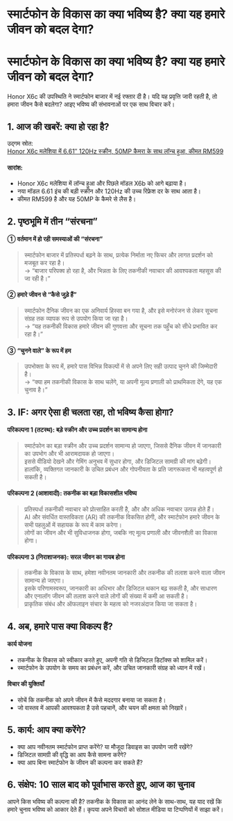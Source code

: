 # स्मार्टफोन के विकास का क्या भविष्य है? क्या यह हमारे जीवन को बदल देगा?

<h1>स्मार्टफोन के विकास का क्या भविष्य है? क्या यह हमारे जीवन को बदल देगा?</h1>
<p>Honor X6c की उपस्थिति ने स्मार्टफोन बाजार में नई रफ्तार दी है। यदि यह प्रवृत्ति जारी रहती है, तो हमारा जीवन कैसे बदलेगा? आइए भविष्य की संभावनाओं पर एक साथ विचार करें।</p>
<h2>1. आज की खबरें: क्या हो रहा है?</h2>
<p>उद्गम स्रोत:<br />
<a href="https://soyacincau.com/2025/06/15/honor-x6c-malaysia-launch-specs-price/">Honor X6c मलेशिया में 6.61″ 120Hz स्क्रीन, 50MP कैमरा के साथ लॉन्च हुआ, कीमत RM599</a></p>
<h4>सारांश:</h4>
<ul>
<li>Honor X6c मलेशिया में लॉन्च हुआ और पिछले मॉडल X6b को आगे बढ़ाया है।</li>
<li>नया मॉडल 6.61 इंच की बड़ी स्क्रीन और 120Hz की उच्च रिफ्रेश दर के साथ आता है।</li>
<li>कीमत RM599 है और यह 50MP के कैमरे से लैस है।</li>
</ul>
<h2>2. पृष्ठभूमि में तीन “संरचना”</h2>
<h4>① वर्तमान में हो रही समस्याओं की “संरचना”</h4>
<blockquote>
<p>स्मार्टफोन बाजार में प्रतिस्पर्धा बढ़ने के साथ, प्रत्येक निर्माता नए फिचर और लागत प्रदर्शन को मजबूत कर रहा है।<br />
→ &#8220;बाजार परिपक्व हो रहा है, और भिन्नता के लिए तकनीकी नवाचार की आवश्यकता महसूस की जा रही है।&#8221;</p>
</blockquote>
<h4>② हमारे जीवन से “कैसे जुड़े हैं”</h4>
<blockquote>
<p>स्मार्टफोन दैनिक जीवन का एक अनिवार्य हिस्सा बन गया है, और इसे मनोरंजन से लेकर सूचना संग्रह तक व्यापक रूप से उपयोग किया जा रहा है।<br />
→ &#8220;यह तकनीकी विकास हमारे जीवन की गुणवत्ता और सूचना तक पहुँच को सीधे प्रभावित कर रहा है।&#8221;</p>
</blockquote>
<h4>③ “चुनने वाले” के रूप में हम</h4>
<blockquote>
<p>उपभोक्ता के रूप में, हमारे पास विभिन्न विकल्पों में से अपने लिए सही उत्पाद चुनने की जिम्मेदारी है।<br />
→ &#8220;क्या हम तकनीकी विकास के साथ चलेंगे, या अपनी मूल्य प्रणाली को प्राथमिकता देंगे, यह एक चुनाव है।&#8221;</p>
</blockquote>
<h2>3. IF: अगर ऐसा ही चलता रहा, तो भविष्य कैसा होगा?</h2>
<h4>परिकल्पना 1 (तटस्थ): बड़े स्क्रीन और उच्च प्रदर्शन का सामान्य होना</h4>
<blockquote>
<p>स्मार्टफोन का बड़ा स्क्रीन और उच्च प्रदर्शन सामान्य हो जाएगा, जिससे दैनिक जीवन में जानकारी का उपभोग और भी आरामदायक हो जाएगा।<br />
इससे वीडियो देखने और गेमिंग अनुभव में सुधार होगा, और डिजिटल सामग्री की मांग बढ़ेगी।<br />
हालांकि, व्यक्तिगत जानकारी के उचित प्रबंधन और गोपनीयता के प्रति जागरूकता भी महत्वपूर्ण हो सकती है।</p>
</blockquote>
<h4>परिकल्पना 2 (आशावादी): तकनीक का बड़ा विकासशील भविष्य</h4>
<blockquote>
<p>प्रतिस्पर्धा तकनीकी नवाचार को प्रोत्साहित करती है, और और अधिक नवाचार उत्पन्न होते हैं।<br />
AI और संवर्धित वास्तविकता (AR) की तकनीक विकसित होगी, और स्मार्टफोन हमारे जीवन के सभी पहलुओं में सहायक के रूप में काम करेगा।<br />
लोगों का जीवन और भी सुविधाजनक होगा, जबकि नए मूल्य प्रणाली और जीवनशैली का विकास होगा।</p>
</blockquote>
<h4>परिकल्पना 3 (निराशाजनक): सरल जीवन का गायब होना</h4>
<blockquote>
<p>तकनीक के विकास के साथ, हमेशा नवीनतम जानकारी और तकनीक की तलाश करने वाला जीवन सामान्य हो जाएगा।<br />
इसके परिणामस्वरूप, जानकारी का अधिभार और डिजिटल थकान बढ़ सकती है, और साधारण और एनालॉग जीवन की तलाश करने वाले लोगों की संख्या में कमी आ सकती है।<br />
प्राकृतिक संबंध और ऑफलाइन संचार के महत्व को नजरअंदाज किया जा सकता है।</p>
</blockquote>
<h2>4. अब, हमारे पास क्या विकल्प हैं?</h2>
<h4>कार्य योजना</h4>
<ul>
<li>तकनीक के विकास को स्वीकार करते हुए, अपनी गति से डिजिटल डिटॉक्स को शामिल करें।</li>
<li>स्मार्टफोन के उपयोग के समय का प्रबंधन करें, और उचित जानकारी संग्रह को ध्यान में रखें।</li>
</ul>
<h4>विचार की युक्तियाँ</h4>
<ul>
<li>सोचें कि तकनीक को अपने जीवन में कैसे मददगार बनाया जा सकता है।</li>
<li>जो वास्तव में आपकी आवश्यकता है उसे पहचानें, और चयन की क्षमता को निखारें।</li>
</ul>
<h2>5. कार्य: आप क्या करेंगे?</h2>
<ul>
<li>क्या आप नवीनतम स्मार्टफोन प्राप्त करेंगे? या मौजूदा डिवाइस का उपयोग जारी रखेंगे?</li>
<li>डिजिटल सामग्री की वृद्धि का आप कैसे सामना करेंगे?</li>
<li>क्या आप बिना स्मार्टफोन के जीवन की कल्पना कर सकते हैं?</li>
</ul>
<h2>6. संक्षेप: 10 साल बाद को पूर्वाभास करते हुए, आज का चुनाव</h2>
<p>आपने किस भविष्य की कल्पना की है? तकनीक के विकास का आनंद लेने के साथ-साथ, यह याद रखें कि हमारे चुनाव भविष्य को आकार देते हैं। कृपया अपने विचारों को सोशल मीडिया या टिप्पणियों में साझा करें।</p>

